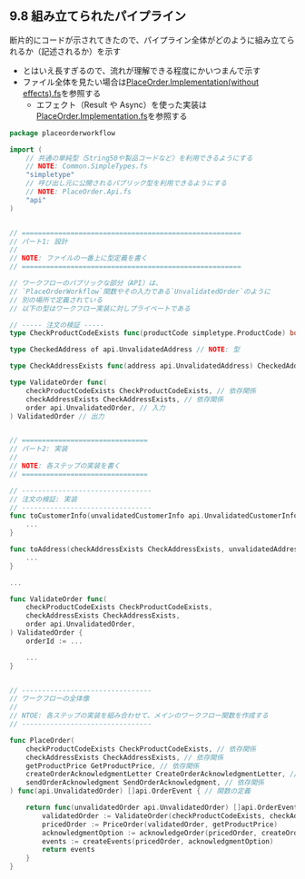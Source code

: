 ## 9.8 組み立てられたパイプライン

断片的にコードが示されてきたので、パイプライン全体がどのように組み立てられるか（記述されるか）を示す

- とはいえ長すぎるので、流れが理解できる程度にかいつまんで示す
- ファイル全体を見たい場合は[PlaceOrder.Implementation(without effects).fs](<https://github.com/swlaschin/DomainModelingMadeFunctional/blob/master/src/OrderTaking/PlaceOrder.Implementation(without%20effects).fs>)を参照する
  - エフェクト（Result や Async）を使った実装は[PlaceOrder.Implementation.fs](https://github.com/swlaschin/DomainModelingMadeFunctional/blob/master/src/OrderTaking/PlaceOrder.Implementation.fs)を参照する

```go
package placeorderworkflow

import (
	// 共通の単純型（String50や製品コードなど）を利用できるようにする
	// NOTE: Common.SimpleTypes.fs
	"simpletype"
	// 呼び出し元に公開されるパプリック型を利用できるようにする
	// NOTE: PlaceOrder.Api.fs
	"api"
)


// ======================================================
// パート1: 設計
//
// NOTE: ファイルの一番上に型定義を書く
// ======================================================

// ワークフローのパプリックな部分（API）は、
// `PlaceOrderWorkflow`関数やその入力である`UnvalidatedOrder`のように
// 別の場所で定義されている
// 以下の型はワークフロー実装に対しプライベートである

// ----- 注文の検証 -----
type CheckProductCodeExists func(productCode simpletype.ProductCode) bool // NOTE: 関数の型

type CheckedAddress of api.UnvalidatedAddress // NOTE: 型

type CheckAddressExists func(address api.UnvalidatedAddress) CheckedAddress // NOTE: 関数の型

type ValidateOrder func(
	checkProductCodeExists CheckProductCodeExists, // 依存関係
	checkAddressExists CheckAddressExists, // 依存関係
	order api.UnvalidatedOrder, // 入力
) ValidatedOrder // 出力


// ===============================
// パート2: 実装
//
// NOTE: 各ステップの実装を書く
// ===============================

// --------------------------------
// 注文の検証: 実装
// --------------------------------
func toCustomerInfo(unvalidatedCustomerInfo api.UnvalidatedCustomerInfo) api.CustomerInfo {
	...
}

func toAddress(checkAddressExists CheckAddressExists, unvalidatedAddress api.UnvalidatedAddress) CheckedAddress {
	...
}

...

func ValidateOrder func(
	checkProductCodeExists CheckProductCodeExists,
	checkAddressExists CheckAddressExists,
	order api.UnvalidatedOrder,
) ValidatedOrder {
	orderId := ...

	...
}


// --------------------------------
// ワークフローの全体像
//
// NTOE: 各ステップの実装を組み合わせて、メインのワークフロー関数を作成する
// --------------------------------

func PlaceOrder(
	checkProductCodeExists CheckProductCodeExists, // 依存関係
	checkAddressExists CheckAddressExists, // 依存関係
	getProductPrice GetProductPrice, // 依存関係
	createOrderAcknowledgmentLetter CreateOrderAcknowledgmentLetter, // 依存関係
	sendOrderAcknowledgment SendOrderAcknowledgment, // 依存関係
) func(api.UnvalidatedOrder) []api.OrderEvent { // 関数の定義

	return func(unvalidatedOrder api.UnvalidatedOrder) []api.OrderEvent {
		validatedOrder := ValidateOrder(checkProductCodeExists, checkAddressExists, unvalidatedOrder)
		pricedOrder := PriceOrder(validatedOrder, getProductPrice)
		acknowledgmentOption := acknowledgeOrder(pricedOrder, createOrderAcknowledgmentLetter, sendOrderAcknowledgment)
		events := createEvents(pricedOrder, acknowledgmentOption)
		return events
	}
}

```
